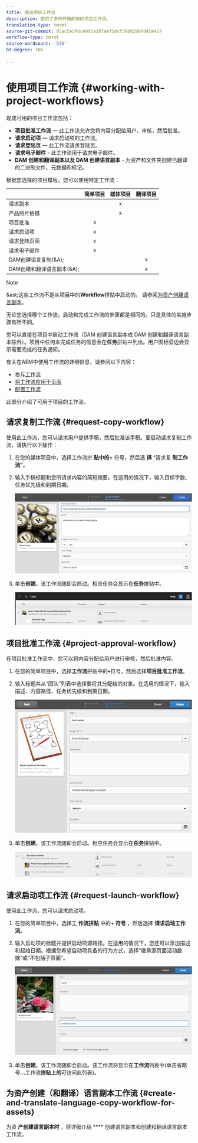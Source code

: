 ```yaml
---
title: 使用项目工作流
description: 提供了多种开箱即用的项目工作流。
translation-type: tm+mt
source-git-commit: 95ac5e5f6c49d5a2d7aef5dcf30d8298fd459457
workflow-type: tm+mt
source-wordcount: '546'
ht-degree: 76%

---
```



# 使用项目工作流 {#working-with-project-workflows}

现成可用的项目工作流包括：

* **项目批准工作流**  — 此工作流允许您将内容分配给用户、审核，然后批准。
* **请求启动项**  — 请求启动项的工作流。
* **请求登陆页**  — 此工作流请求登陆页。
* **请求电子邮件** - 此工作流用于请求电子邮件。
* **DAM 创建和翻译副本以及 DAM 创建语言副本** - 为资产和文件夹创建已翻译的二进制文件、元数据和标记。

根据您选择的项目模板，您可以使用特定工作流：

|  | **简单项目** | **媒体项目** | **翻译项目** |
|---|:-:|:-:|:-:|
| 请求副本 |  | x |  |
| 产品照片拍摄 |  | x |  |
| 项目批准 | x |  |  |
| 请求启动项 | x |  |  |
| 请求登陆页面 | x |  |  |
| 请求电子邮件 | x |  |  |
| DAM创建语言复制(&amp;A); |  |  | x |
| DAM创建和翻译语言副本(&amp;A); |  |  | x |

>[!NOTE]
>
>&amp;ast;这些工作流不是从项目中的&#x200B;**Workflow**&#x200B;拼贴中启动的。 请参阅[为资产创建语言副本](/help/sites-cloud/administering/translation/managing-projects.md)。

无论您选择哪个工作流，启动和完成工作流的步骤都是相同的。只是具体的实施步骤有所不同。

您可以直接在项目中启动工作流（DAM 创建语言副本或 DAM 创建和翻译语言副本除外）。项目中任何未完成任务的信息会在&#x200B;**任务**&#x200B;拼贴中列出。用户图标旁边会显示需要完成的任务通知。

有关在AEM中使用工作流的详细信息，请参阅以下内容：

* [参与工作流](/help/sites-cloud/authoring/workflows/participating.md)
* [将工作流应用于页面](/help/sites-cloud/authoring/workflows/applying.md)
* [配置工作流](/help/sites-cloud/administering/workflows-administering.md)

此部分介绍了可用于项目的工作流。

## 请求复制工作流  {#request-copy-workflow}

使用此工作流，您可以请求用户提供手稿，然后批准该手稿。要启动请求复制工作流，请执行以下操作：

1. 在您的媒体项目中，选择工作流拼 **贴中的+** 符号，然后选 **择** “请求复 **制工作流”**。
1. 输入手稿标题和您所请求内容的简短摘要。在适用的情况下，输入目标字数、任务优先级和到期日期。

   ![请求复制工作流](/help/sites-cloud/authoring/assets/projects-request-copy.png)

1. 单击&#x200B;**创建**。该工作流随即会启动。相应任务会显示在&#x200B;**任务**&#x200B;拼贴中。

   ![已添加请求副本](/help/sites-cloud/authoring/assets/projects-request-copy-add.png)

## 项目批准工作流 {#project-approval-workflow}

在项目批准工作流中，您可以将内容分配给用户进行审核，然后批准内容。

1. 在您的简单项目中，选择&#x200B;**工作流**&#x200B;拼贴中的&#x200B;**`+`**&#x200B;符号，然后选择&#x200B;**项目批准工作流**。
1. 输入标题并从“团队”列表中选择要将其分配给的对象。在适用的情况下，输入描述、内容路径、任务优先级和到期日期。

   ![请求批准](/help/sites-cloud/authoring/assets/projects-approval.png)

1. 单击&#x200B;**创建**。该工作流随即会启动。相应任务会显示在&#x200B;**任务**&#x200B;拼贴中。

   ![已添加请求批准](/help/sites-cloud/authoring/assets/projects-approval-add.png)

## 请求启动项工作流 {#request-launch-workflow}

使用此工作流，您可以请求启动项。

1. 在您的简单项目中，选择工 **作流拼贴** 中的+ **符号** ，然后选择 **请求启动工作流**。
1. 输入启动项的标题并提供启动项源路径。在适用的情况下，您还可以添加描述和起始日期。根据您希望启动项具备的行为方式，选择“继承源页面活动数据”或“不包括子页面”。

   ![请求启动](/help/sites-cloud/authoring/assets/projects-request-launch.png)

1. 单击&#x200B;**创建**。该工作流随即会启动。该工作流将显示在&#x200B;**工作流**&#x200B;列表中(单击省略号&#x200B;**...**&#x200B;工作流&#x200B;**拼贴上的**&#x200B;可访问此列表)。

## 为资产创建（和翻译）语言副本工作流 {#create-and-translate-language-copy-workflow-for-assets}

为资 **产创建语言副本时** ，将详细介绍 **** 创建语言副本和创建和翻译语言副本工作流。
